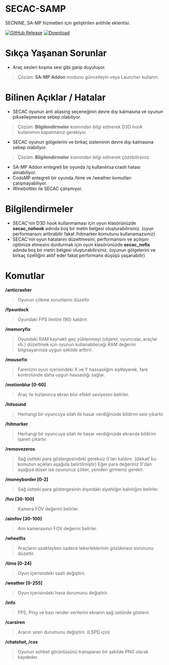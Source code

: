 # SECAC-SAMP
SECNINE, SA-MP hizmetleri için geliştirilen antihile eklentisi.

[![GitHub Release](https://img.shields.io/github/release/sec9/SECAC-SAMP.svg)](https://github.com/sec9/SECAC-SAMP/releases/latest) [![Download](https://img.shields.io/badge/downloads-+20k-%20brightgreen)](https://github.com/sec9/SECAC-SAMP/releases/latest)

# Sıkça Yaşanan Sorunlar
- Araç sesleri koşma sesi gibi garip duyuluyor.
> Çözüm: **SA-MP Addon** modunu güncelleyin veya Launcher kullanın.

# Bilinen Açıklar / Hatalar
- SECAC oyunun anti aliasing seçeneğinin devre dışı kalmasına ve oyunun pikselleşmesine sebep olabiliyor.
> Çözüm: **Bilgilendirmeler** kısmından bilgi edinerek D3D hook kullanımını kapatmanız gerekiyor.
- SECAC oyunun gölgelerini ve birkaç sisteminin devre dışı kalmasına sebep olabiliyor.
> Çözüm: **Bilgilendirmeler** kısmından bilgi edinerek çözebilirsiniz.
- SA-MP Addon entegreli bir oyunda /q kullanılırsa crash hatası alınabiliyor.
- CodsMP entegreli bir oyunda /time ve /weather komutları çalışmayabiliyor.
- Winebottler ile SECAC çalışmıyor.

# Bilgilendirmeler
- SECAC'nin D3D hook kullanmaması için oyun klasörünüzde **secac_nohook** adında boş bir metin belgesi oluşturabilirsiniz. (oyun performansını arttırabilir fakat /hitmarker komutunu kullanamazsınız)
- SECAC'nin oyun hatalarını düzeltmesini, performansını ve açılışını optimize etmesini durdurmak için oyun klasörünüzde **secac_nofix** adında boş bir metin belgesi oluşturabilirsiniz. (oyunun gölgelerini ve birkaç özelliğini aktif eder fakat performans düşüşü yaşanabilir)

# Komutlar
**/anticrasher**
> Oyunun çökme sorunlarını düzeltir.

**/fpsunlock**
> Oyundaki FPS limitini (90) kaldırır.

**/memoryfix**
> Oyundaki RAM kaynaklı geç yüklenmeyi (objeler, oyuncular, araçlar vb.) düzeltmek için oyunun kullanabileceği RAM değerini bilgisayarınıza uygun şekilde arttırır.

**/mousefix**
> Farenizin oyun içerisindeki X ve Y hassaslığını eşitleyerek, fare kontrolünde daha uygun hassaslığı sağlar.

**/motionblur [0-60]**
> Araç ile hızlanınca ekran blur efekti seviyesini belirler.

**/hitsound**
> Herhangi bir oyuncuya silah ile hasar verdiğinizde bildirim sesi çıkartır.

**/hitmarker**
> Herhangi bir oyuncuya silah ile hasar verdiğinizde ekranda bildirim işareti çıkartır.

**/removezeros**
> Sağ üstteki para göstergesindeki gereksiz 0'ları kaldırır. (dikkat! bu komutun açıkları aşağıda belirtilmiştir)
> Eğer para değeriniz 0'dan aşağıya düşer ise oyununuz çöker, yeniden girmeniz gerekir.

**/moneyborder [0-2]**
> Sağ üstteki para göstergesinin dışındaki siyahlığın kalınlığını belirler.

**/fov [30-100]**
> Kamera FOV değerini belirler.

**/aimfov [30-100]**
> Aim kamerasının FOV değerini belirler.

**/wheelfix**
> Araçların uzaktayken sadece tekerleklerinin gözükmesi sorununu düzeltir.

**/time [0-24]**
> Oyun içerisindeki saati değiştirir.

**/weather [0-255]**
> Oyun içerisindeki hava durumunu değiştirir.

**/info**
> FPS, Ping ve bazı render verilerini ekranın sağ üstünde gösterir.

**/carsiren**
> Aracın siren durumunu değiştirir. (LSPD için)

**/chatshot, /css**
> Oyunun sohbet görüntüsünü transparan bir şekilde PNG olarak kaydeder.
